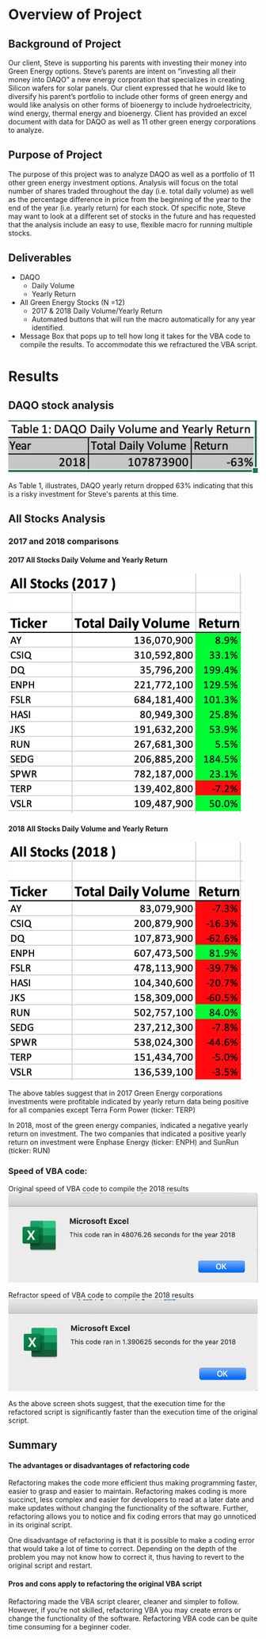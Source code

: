 # Overview of Project 
## Background of Project
Our client, Steve is supporting his parents with investing their money into Green Energy options. Steve’s parents are intent on “investing all their money into DAQO” a new energy corporation that specializes in creating Silicon wafers for solar panels. Our client expressed that he would like to diversify his parent’s portfolio to include other forms of green energy and would like analysis on other forms of bioenergy to include hydroelectricity, wind energy, thermal energy and bioenergy. Client has provided an excel document with data for DAQO as well as 11 other green energy corporations to analyze.

## Purpose of Project
The purpose of this project was to analyze DAQO as well as a portfolio of 11 other green energy investment options. Analysis will focus on the total number of shares traded throughout the day (i.e. total daily volume) as well as the percentage difference in price from the beginning of the year to the end of the year (i.e. yearly return) for each stock. 
Of specific note, Steve may want to look at a different set of stocks in the future and has requested that the analysis include an easy to use, flexible macro for running multiple stocks. 

## Deliverables 
- DAQO 
  - Daily Volume
  - Yearly Return
- All Green Energy Stocks (N =12)
  - 2017 & 2018 Daily Volume/Yearly Return 
  - Automated buttons that will run the macro automatically for any year identified. 
- Message Box that pops up to tell how long it takes for the VBA code to compile the results. To accommodate this we refractured the VBA script.

# Results 

## DAQO stock analysis 

![Table 1- DAQO Daily Volume and Yearly Return.png](https://github.com/sholathompson/stock-analysis/blob/main/Table%201-%20DAQO%20Daily%20Volume%20and%20Yearly%20Return.png)

As Table 1, illustrates, DAQO yearly return dropped 63% indicating that this is a risky investment for Steve's parents at this time.

## All Stocks Analysis 

### 2017 and 2018 comparisons

#### 2017 All Stocks Daily Volume and Yearly Return
![VBA_Challenge_2017.png](https://github.com/sholathompson/stock-analysis/blob/d5c59cf644a0d793225bd696e0fe658a6312f62d/VBA_Challenge_2017.png)

#### 2018 All Stocks Daily Volume and Yearly Return

![VBA_Challenge_2018.png](https://github.com/sholathompson/stock-analysis/blob/d5c59cf644a0d793225bd696e0fe658a6312f62d/VBA_Challenge_2018.png) 

The above tables suggest that in 2017 Green Energy corporations investments were profitable indicated by yearly return data being positive for all companies except Terra Form Power                                                                                                                                                                                                                                    (ticker: TERP) 

In 2018, most of the green energy companies, indicated a negative yearly return on investment. The two companies that indicated a positive yearly return on investment were Enphase Energy (ticker: ENPH) and SunRun (ticker: RUN)

 ### Speed of VBA code:

Original speed of VBA code to compile the 2018 results
![Resources/how long the scripts take to run 2018.png](https://github.com/sholathompson/stock-analysis/blob/0b3c736a0545cacb8a28a7b86cc2c74394cb2024/Resources/how%20long%20the%20scripts%20take%20to%20run%202018.png)


Refractor speed of VBA code to compile the 2018 results
![Resources/how long the scripts take to run 2018 (Refactored).png]( https://github.com/sholathompson/stock-analysis/blob/0b3c736a0545cacb8a28a7b86cc2c74394cb2024/Resources/how%20long%20the%20scripts%20take%20to%20run%202018%20(Refactored).png)

As the above screen shots suggest, that the execution time for the refactored script is significantly faster than the execution time of the original script. 


## Summary
#### The advantages or disadvantages of refactoring code
Refactoring makes the code more efficient thus making programming faster, easier to grasp and easier to maintain. Refactoring makes coding is more succinct, less complex and easier for developers to read at a later date and make updates without changing the functionality of the software. Further, refactoring allows you to notice and fix coding errors that may go unnoticed in its original script.

One disadvantage of refactoring is that it is possible to make a coding error that would take a lot of time to correct. Depending on the depth of the problem you may not know how to correct it, thus having to revert to the original script and restart.  

#### Pros and cons apply to refactoring the original VBA script

Refactoring made the VBA script clearer, cleaner and simpler to follow. However, if you’re not skilled, refactoring VBA you may create errors or change the functionality of the software. Refactoring VBA code can be quite time consuming for a beginner coder.
